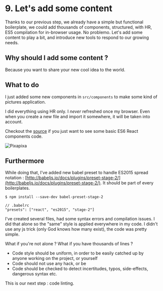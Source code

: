# 9. Let's add some content

Thanks to our previous step, we already have a simple but functional boilerplate, we could add thousands of components, structured, with HR, ES5 compilation for in-browser usage. No problemo. Let's add some content to play a bit, and introduce new tools to respond to our growing needs.

## Why should I add some content ?

Because you want to share your new cool idea to the world.

## What to do

I just added some new components in `src/components` to make some kind of pictures application.

I did everything using HR only. I _never_ refreshed once my browser. Even when you create a new file and import it somewhere, it will be taken into account.

Checkout the [source](https://github.com/chtefi/react-boilerplates/tree/9-react-content/src/components) if you just want to see some basic ES6 React components code.

![Pixapixa](https://cdn.rawgit.com/chtefi/react-boilerplates/9-react-content/pixapixa.png)

## Furthermore

While doing that, I've added new babel preset to handle ES2015 spread notation : [http://babeljs.io/docs/plugins/preset-stage-2/](http://babeljs.io/docs/plugins/preset-stage-2/). It should be part of every boilerplates.

```
$ npm install --save-dev babel-preset-stage-2
```
```
// .babelrc
"presets": ["react", "es2015", "stage-2"]
```

I've created several files, had some syntax errors and compilation issues.
I did that alone so the "same" style is applied everywhere in my code. I didn't use any js trick (only God knows how many exist), the code was pretty simple.

What if you're not alone ? What if you have thousands of lines ?

- Code style should be uniform, in order to be easily catched up by anyone working on the project, or yourself
- Code should not use any hack, or be
- Code should be checked to detect incertitudes, typos, side-effects, dangerous syntax etc.

This is our next step : code linting.
